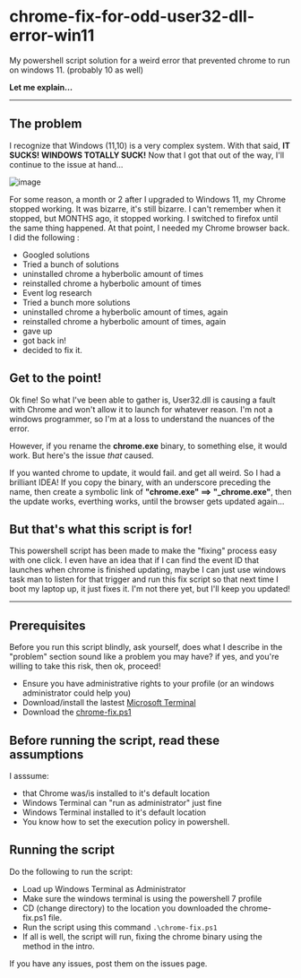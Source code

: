 # chrome-fix-for-odd-user32-dll-error-win11
My powershell script solution for a weird error that prevented chrome to run on windows 11. (probably 10 as well)

**Let me explain...**

---

## The problem

I recognize that Windows (11,10) is a very complex system. With that said, **IT SUCKS! WINDOWS TOTALLY SUCK!** Now that I got that out of the way, I'll continue to the issue at hand...

![image](https://user-images.githubusercontent.com/1664423/193492886-f1153639-dc05-4c64-a8b7-dd98adbf4809.png)


For some reason, a month or 2 after I upgraded to Windows 11, my Chrome stopped working. It was bizarre, it's still bizarre. I can't remember when it stopped, but MONTHS ago, it stopped working. I switched to firefox until the same thing happened. At that point, I needed my Chrome browser back. I did the following :

- Googled solutions
- Tried a bunch of solutions
- uninstalled chrome a hyberbolic amount of times
- reinstalled chrome a hyberbolic amount of times
- Event log research
- Tried a bunch more solutions
- uninstalled chrome a hyberbolic amount of times, again
- reinstalled chrome a hyberbolic amount of times, again
- gave up
- got back in!
- decided to fix it.

## Get to the point!

Ok fine! So what I've been able to gather is, User32.dll is causing a fault with Chrome and won't allow it to launch for whatever reason. I'm not a windows programmer, so I'm at a loss to understand the nuances of the error. 

However, if you rename the **chrome.exe** binary, to something else, it would work. 
But here's the issue *that* caused.

If you wanted chrome to update, it would fail. and get all weird. So I had a brilliant IDEA! If you copy the binary, with an underscore preceding the name, then create a symbolic link of **"chrome.exe" ==> "_chrome.exe"**, then the update works, everthing works, until the browser gets updated again...

## But that's what this script is for! 

This powershell script has been made to make the "fixing" process easy with one click.
I even have an idea that if I can find the event ID that launches when chrome is finished updating, maybe I can just use windows task man to listen for that trigger and run this fix script so that next time I boot my laptop up, it just fixes it. I'm not there yet, but I'll keep you updated!

---

## Prerequisites

Before you run this script blindly, ask yourself, does what I describe in the "problem" section sound like a problem you may have? if yes, and you're willing to take this risk, then ok, proceed!

- Ensure you have administrative rights to your profile (or an windows administrator could help you)
- Download/install the lastest [Microsoft Terminal](https://github.com/microsoft/terminal)
- Download the [chrome-fix.ps1](https://raw.githubusercontent.com/raydred/chrome-fix-for-odd-user32-dll-error-win11/main/chrome-fix.ps1)

## Before running the script, read these assumptions

I asssume:
- that Chrome was/is installed to it's default location
- Windows Terminal can "run as administrator" just fine
- Windows Terminal installed to it's default location
- You know how to set the execution policy in powershell.

## Running the script
Do the following to run the script:
- Load up Windows Terminal as Administrator
- Make sure the windows terminal is using the powershell 7 profile
- CD (change directory) to the location you downloaded the chrome-fix.ps1 file.
- Run the script using this command ` .\chrome-fix.ps1 `
- If all is well, the script will run, fixing the chrome binary using the method in the intro.

If you have any issues, post them on the issues page.



